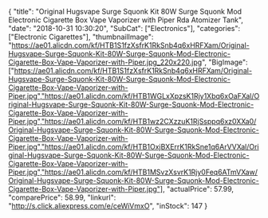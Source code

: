 {
	"title": "Original Hugsvape Surge Squonk Kit 80W Surge Squonk Mod Electronic Cigarette Box Vape Vaporizer  with Piper Rda Atomizer Tank",
	"date": "2018-10-31 10:30:20",
	"SubCat": ["Electronics"],
	"categories": ["Electronic Cigarettes"],
	"thumbnailImage": "https://ae01.alicdn.com/kf/HTB1S1fzXsfrK1RkSnb4q6xHRFXam/Original-Hugsvape-Surge-Squonk-Kit-80W-Surge-Squonk-Mod-Electronic-Cigarette-Box-Vape-Vaporizer-with-Piper.jpg_220x220.jpg",
	"BigImage": ["https://ae01.alicdn.com/kf/HTB1S1fzXsfrK1RkSnb4q6xHRFXam/Original-Hugsvape-Surge-Squonk-Kit-80W-Surge-Squonk-Mod-Electronic-Cigarette-Box-Vape-Vaporizer-with-Piper.jpg","https://ae01.alicdn.com/kf/HTB1WGLxXpzsK1Rjy1Xbq6xOaFXal/Original-Hugsvape-Surge-Squonk-Kit-80W-Surge-Squonk-Mod-Electronic-Cigarette-Box-Vape-Vaporizer-with-Piper.jpg","https://ae01.alicdn.com/kf/HTB1wz2CXzzuK1RjSsppq6xz0XXa0/Original-Hugsvape-Surge-Squonk-Kit-80W-Surge-Squonk-Mod-Electronic-Cigarette-Box-Vape-Vaporizer-with-Piper.jpg","https://ae01.alicdn.com/kf/HTB1OxjBXErrK1RkSne1q6ArVVXal/Original-Hugsvape-Surge-Squonk-Kit-80W-Surge-Squonk-Mod-Electronic-Cigarette-Box-Vape-Vaporizer-with-Piper.jpg","https://ae01.alicdn.com/kf/HTB1MSvzXsvrK1Rjy0Feq6ATmVXaw/Original-Hugsvape-Surge-Squonk-Kit-80W-Surge-Squonk-Mod-Electronic-Cigarette-Box-Vape-Vaporizer-with-Piper.jpg"],
	"actualPrice": 57.99,
	"comparePrice": 58.99,
	"linkurl": "http://s.click.aliexpress.com/e/ceWiVmxO",
	"inStock": 147
}
